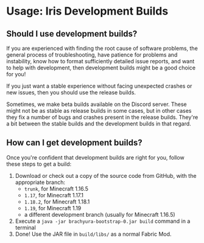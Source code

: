 # Usage: Iris Development Builds

## Should I use development builds?

If you are experienced with finding the root cause of software problems, the general process of troubleshooting, have patience for problems and instability, know how to format sufficiently detailed issue reports, and want to help with development, then development builds might be a good choice for you!

If you just want a stable experience without facing unexpected crashes or new issues, then you should use the release builds.

Sometimes, we make beta builds available on the Discord server. These might not be as stable as release builds in some cases, but in other cases they fix a number of bugs and crashes present in the release builds. They're a bit between the stable builds and the development builds in that regard.


## How can I get development builds?

Once you're confident that development builds are right for you, follow these steps to get a build:

1. Download or check out a copy of the source code from GitHub, with the appropriate branch:
    - `trunk`, for Minecraft 1.16.5
    - `1.17`, for Minecraft 1.17.1
    - `1.18.2`, for Minecraft 1.18.1
    - `1.19`, for Minecraft 1.19
    - a different development branch (usually for Minecraft 1.16.5)
2. Execute a `java -jar brachyura-bootstrap-0.jar build` command in a terminal
3. Done! Use the JAR file in `build/libs/` as a normal Fabric Mod.
